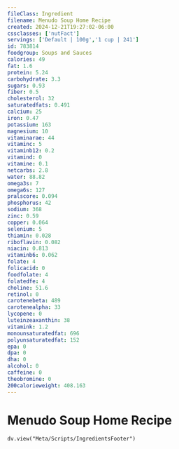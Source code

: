 ```yaml
---
fileClass: Ingredient
filename: Menudo Soup Home Recipe
created: 2024-12-21T19:27:02-06:00
cssclasses: ['nutFact']
servings: ['Default | 100g','1 cup | 241']
id: 783814
foodgroup: Soups and Sauces
calories: 49
fat: 1.6
protein: 5.24
carbohydrate: 3.3
sugars: 0.93
fiber: 0.5
cholesterol: 32
saturatedfats: 0.491
calcium: 25
iron: 0.47
potassium: 163
magnesium: 10
vitaminarae: 44
vitaminc: 5
vitaminb12: 0.2
vitamind: 0
vitamine: 0.1
netcarbs: 2.8
water: 88.82
omega3s: 7
omega6s: 127
pralscore: 0.094
phosphorus: 42
sodium: 368
zinc: 0.59
copper: 0.064
selenium: 5
thiamin: 0.028
riboflavin: 0.082
niacin: 0.813
vitaminb6: 0.062
folate: 4
folicacid: 0
foodfolate: 4
folatedfe: 4
choline: 51.6
retinol: 0
carotenebeta: 489
carotenealpha: 33
lycopene: 0
luteinzeaxanthin: 38
vitamink: 1.2
monounsaturatedfat: 696
polyunsaturatedfat: 152
epa: 0
dpa: 0
dha: 0
alcohol: 0
caffeine: 0
theobromine: 0
200calorieweight: 408.163
---
```


# Menudo Soup Home Recipe

```dataviewjs
dv.view("Meta/Scripts/IngredientsFooter")
```